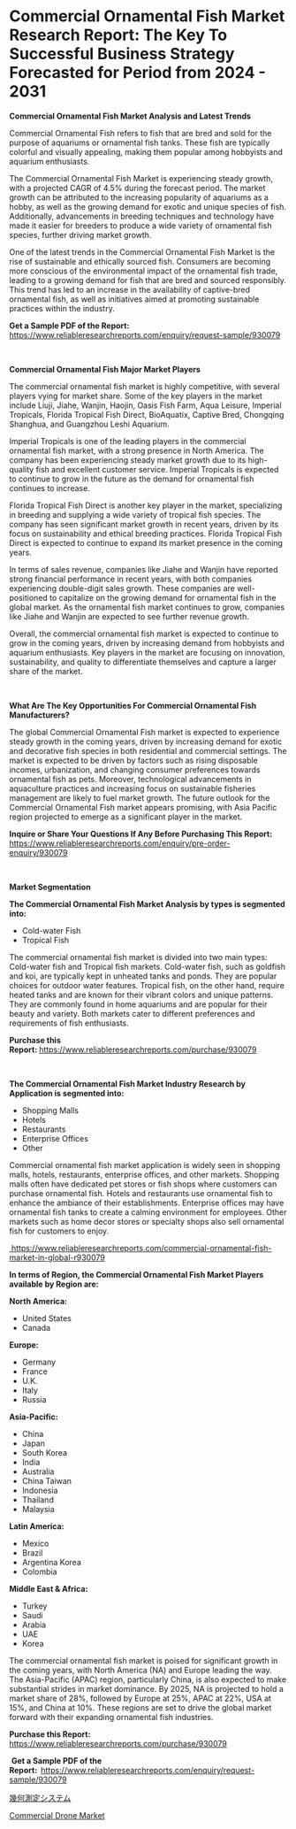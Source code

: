 <p><h1>Commercial Ornamental Fish Market Research Report: The Key To Successful Business Strategy Forecasted for Period from 2024 - 2031</h1></p><p><strong>Commercial Ornamental Fish Market Analysis and Latest Trends</strong></p>
<p><p>Commercial Ornamental Fish refers to fish that are bred and sold for the purpose of aquariums or ornamental fish tanks. These fish are typically colorful and visually appealing, making them popular among hobbyists and aquarium enthusiasts.</p><p>The Commercial Ornamental Fish Market is experiencing steady growth, with a projected CAGR of 4.5% during the forecast period. The market growth can be attributed to the increasing popularity of aquariums as a hobby, as well as the growing demand for exotic and unique species of fish. Additionally, advancements in breeding techniques and technology have made it easier for breeders to produce a wide variety of ornamental fish species, further driving market growth.</p><p>One of the latest trends in the Commercial Ornamental Fish Market is the rise of sustainable and ethically sourced fish. Consumers are becoming more conscious of the environmental impact of the ornamental fish trade, leading to a growing demand for fish that are bred and sourced responsibly. This trend has led to an increase in the availability of captive-bred ornamental fish, as well as initiatives aimed at promoting sustainable practices within the industry.</p></p>
<p><strong>Get a Sample PDF of the Report:&nbsp;</strong> <a href="https://www.reliableresearchreports.com/enquiry/request-sample/930079">https://www.reliableresearchreports.com/enquiry/request-sample/930079</a></p>
<p>&nbsp;</p>
<p><strong>Commercial Ornamental Fish Major Market Players</strong></p>
<p><p>The commercial ornamental fish market is highly competitive, with several players vying for market share. Some of the key players in the market include Liuji, Jiahe, Wanjin, Haojin, Oasis Fish Farm, Aqua Leisure, Imperial Tropicals, Florida Tropical Fish Direct, BioAquatix, Captive Bred, Chongqing Shanghua, and Guangzhou Leshi Aquarium.</p><p>Imperial Tropicals is one of the leading players in the commercial ornamental fish market, with a strong presence in North America. The company has been experiencing steady market growth due to its high-quality fish and excellent customer service. Imperial Tropicals is expected to continue to grow in the future as the demand for ornamental fish continues to increase.</p><p>Florida Tropical Fish Direct is another key player in the market, specializing in breeding and supplying a wide variety of tropical fish species. The company has seen significant market growth in recent years, driven by its focus on sustainability and ethical breeding practices. Florida Tropical Fish Direct is expected to continue to expand its market presence in the coming years.</p><p>In terms of sales revenue, companies like Jiahe and Wanjin have reported strong financial performance in recent years, with both companies experiencing double-digit sales growth. These companies are well-positioned to capitalize on the growing demand for ornamental fish in the global market. As the ornamental fish market continues to grow, companies like Jiahe and Wanjin are expected to see further revenue growth.</p><p>Overall, the commercial ornamental fish market is expected to continue to grow in the coming years, driven by increasing demand from hobbyists and aquarium enthusiasts. Key players in the market are focusing on innovation, sustainability, and quality to differentiate themselves and capture a larger share of the market.</p></p>
<p>&nbsp;</p>
<p><strong>What Are The Key Opportunities For Commercial Ornamental Fish Manufacturers?</strong></p>
<p><p>The global Commercial Ornamental Fish market is expected to experience steady growth in the coming years, driven by increasing demand for exotic and decorative fish species in both residential and commercial settings. The market is expected to be driven by factors such as rising disposable incomes, urbanization, and changing consumer preferences towards ornamental fish as pets. Moreover, technological advancements in aquaculture practices and increasing focus on sustainable fisheries management are likely to fuel market growth. The future outlook for the Commercial Ornamental Fish market appears promising, with Asia Pacific region projected to emerge as a significant player in the market.</p></p>
<p><strong>Inquire or Share Your Questions If Any Before Purchasing This Report:</strong> <a href="https://www.reliableresearchreports.com/enquiry/pre-order-enquiry/930079">https://www.reliableresearchreports.com/enquiry/pre-order-enquiry/930079</a></p>
<p>&nbsp;</p>
<p><strong>Market Segmentation</strong></p>
<p><strong>The Commercial Ornamental Fish Market Analysis by types is segmented into:</strong></p>
<p><ul><li>Cold-water Fish</li><li>Tropical Fish</li></ul></p>
<p><p>The commercial ornamental fish market is divided into two main types: Cold-water fish and Tropical fish markets. Cold-water fish, such as goldfish and koi, are typically kept in unheated tanks and ponds. They are popular choices for outdoor water features. Tropical fish, on the other hand, require heated tanks and are known for their vibrant colors and unique patterns. They are commonly found in home aquariums and are popular for their beauty and variety. Both markets cater to different preferences and requirements of fish enthusiasts.</p></p>
<p><strong>Purchase this Report:&nbsp;</strong><a href="https://www.reliableresearchreports.com/purchase/930079">https://www.reliableresearchreports.com/purchase/930079</a></p>
<p>&nbsp;</p>
<p><strong>The Commercial Ornamental Fish Market Industry Research by Application is segmented into:</strong></p>
<p><ul><li>Shopping Malls</li><li>Hotels</li><li>Restaurants</li><li>Enterprise Offices</li><li>Other</li></ul></p>
<p><p>Commercial ornamental fish market application is widely seen in shopping malls, hotels, restaurants, enterprise offices, and other markets. Shopping malls often have dedicated pet stores or fish shops where customers can purchase ornamental fish. Hotels and restaurants use ornamental fish to enhance the ambiance of their establishments. Enterprise offices may have ornamental fish tanks to create a calming environment for employees. Other markets such as home decor stores or specialty shops also sell ornamental fish for customers to enjoy.</p></p>
<p><a href="https://www.reliableresearchreports.com/commercial-ornamental-fish-market-in-global-r930079">&nbsp;https://www.reliableresearchreports.com/commercial-ornamental-fish-market-in-global-r930079</a></p>
<p><strong>In terms of Region, the Commercial Ornamental Fish Market Players available by Region are:</strong></p>
<p>
    <p> <strong> North America: </strong>
        <ul>
            <li>United States</li>
            <li>Canada</li>
        </ul>
        </p> 
    <p> <strong> Europe: </strong>
        <ul>
            <li>Germany</li>
            <li>France</li>
            <li>U.K.</li>
            <li>Italy</li>
            <li>Russia</li>
        </ul>
        </p> 
    <p> <strong> Asia-Pacific: </strong>
        <ul>
            <li>China</li>
            <li>Japan</li>
            <li>South Korea</li>
            <li>India</li>
            <li>Australia</li>
            <li>China Taiwan</li>
            <li>Indonesia</li>
            <li>Thailand</li>
            <li>Malaysia</li>
        </ul>
        </p> 
    <p> <strong> Latin America: </strong>
        <ul>
            <li>Mexico</li>
            <li>Brazil</li>
            <li>Argentina Korea</li>
            <li>Colombia</li>
        </ul>
        </p> 
    <p> <strong> Middle East & Africa: </strong>
        <ul>
            <li>Turkey</li>
            <li>Saudi</li>
            <li>Arabia</li>
            <li>UAE</li>
            <li>Korea</li>
        </ul>
    </p>
    </p>
<p><p>The commercial ornamental fish market is poised for significant growth in the coming years, with North America (NA) and Europe leading the way. The Asia-Pacific (APAC) region, particularly China, is also expected to make substantial strides in market dominance. By 2025, NA is projected to hold a market share of 28%, followed by Europe at 25%, APAC at 22%, USA at 15%, and China at 10%. These regions are set to drive the global market forward with their expanding ornamental fish industries.</p></p>
<p><strong>Purchase this Report: </strong><a href="https://www.reliableresearchreports.com/purchase/930079">https://www.reliableresearchreports.com/purchase/930079</a></p>
<p>&nbsp;<strong>Get a Sample PDF of the Report:&nbsp;&nbsp;</strong><a href="https://www.reliableresearchreports.com/enquiry/request-sample/930079">https://www.reliableresearchreports.com/enquiry/request-sample/930079</a></p>
<p><strong></strong></p>
<p><p><a href="https://github.com/DanykaKilback/Market-Research-Report-List-2/blob/main/1110064122896.md">幾何測定システム</a></p><p><a href="https://issuu.com/reportprime-2/docs/commercial-drone-market-size-2030.pptx">Commercial Drone Market</a></p></p>